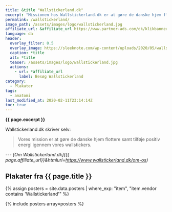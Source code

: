 ```yaml
---
title: &title "Wallstickerland.dk"
excerpt: "Missionen hos Wallstickerland.dk er at gøre de danske hjem flottere samt tilføje positiv energi igennem vores wallstickers. Wallstickerland skriver selv, at de har Danmarks bedste udvalg af Wallstickers. De har i hvert fald rigtig mange wallstickers."
permalink: /wallstickerland/
image_path: /assets/images/logo/wallstickerland.jpg
affiliate_url: &affiliate_url https://www.partner-ads.com/dk/klikbanner.php?bannerid=44221&partnerid=28187
language: da
header:
  overlay_filter: 0.5
  overlay_image: https://sleeknote.com/wp-content/uploads/2020/05/wallstickerland-hero-scaled.jpg
  caption: *title
  alt: *title
  teaser: /assets/images/logo/wallstickerland.jpg
  actions:
    - url: *affiliate_url
      label: Besøg Wallstickerland
category:
  - Plakater
tags:
  - anatomi
last_modified_at: 2020-02-11T23:14:14Z
toc: true
---
```


**{{ page.excerpt }}**

Wallstickerland.dk skriver selv:

> Vores mission er at gøre de danske hjem flottere samt tilføje positiv energi igennem vores wallstickers.

--- <cite>[Om Wallstickerland.dk]({{ page.affiliate_url}}&htmlurl=https://www.wallstickerland.dk/om-os)</cite>

## Plakater fra {{ page.title }}

{% assign posters = site.data.posters | where_exp: "item", "item.vendor contains 'Wallstickerland'" %}

{% include posters array=posters %}
